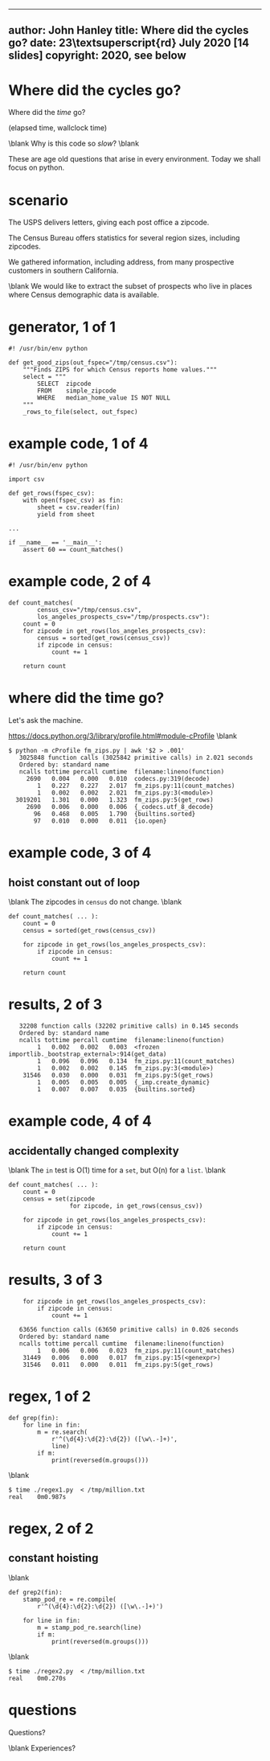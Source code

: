 
---
author: John Hanley
title: Where did the cycles go?
date: 23\textsuperscript{rd} July 2020 [14 slides]
copyright: 2020, see below
---

# Where did the cycles go?

Where did the _time_ go?

(elapsed time, wallclock time)

\blank
Why is this code so _slow_?
\blank

These are age old questions
that arise in every environment.
Today we shall focus on python.

# scenario

The USPS delivers letters,
giving each post office a zipcode.

The Census Bureau offers statistics
for several region sizes, including zipcodes.

We gathered information, including address,
from many prospective customers in southern California.

\blank
We would like to extract the subset of prospects
who live in places where Census demographic data
is available.

# generator, 1 of 1

    #! /usr/bin/env python

    def get_good_zips(out_fspec="/tmp/census.csv"):
        """Finds ZIPS for which Census reports home values."""
        select = """
            SELECT  zipcode
            FROM    simple_zipcode
            WHERE   median_home_value IS NOT NULL
        """
        _rows_to_file(select, out_fspec)

# example code, 1 of 4

    #! /usr/bin/env python

    import csv

    def get_rows(fspec_csv):
        with open(fspec_csv) as fin:
            sheet = csv.reader(fin)
            yield from sheet

    ...

    if __name__ == '__main__':
        assert 60 == count_matches()

# example code, 2 of 4

    def count_matches(
            census_csv="/tmp/census.csv",
            los_angeles_prospects_csv="/tmp/prospects.csv"):
        count = 0
        for zipcode in get_rows(los_angeles_prospects_csv):
            census = sorted(get_rows(census_csv))
            if zipcode in census:
                count += 1

        return count

# where did the time go?

Let's ask the machine.

https://docs.python.org/3/library/profile.html#module-cProfile
\blank

    $ python -m cProfile fm_zips.py | awk '$2 > .001'
       3025848 function calls (3025842 primitive calls) in 2.021 seconds
       Ordered by: standard name
       ncalls tottime percall cumtime  filename:lineno(function)
         2690   0.004   0.000   0.010  codecs.py:319(decode)
            1   0.227   0.227   2.017  fm_zips.py:11(count_matches)
            1   0.002   0.002   2.021  fm_zips.py:3(<module>)
      3019201   1.301   0.000   1.323  fm_zips.py:5(get_rows)
         2690   0.006   0.000   0.006  {_codecs.utf_8_decode}
           96   0.468   0.005   1.790  {builtins.sorted}
           97   0.010   0.000   0.011  {io.open}

# example code, 3 of 4

## hoist constant out of loop

\blank
The zipcodes in `census` do not change.
\blank

    def count_matches( ... ):
        count = 0
        census = sorted(get_rows(census_csv))

        for zipcode in get_rows(los_angeles_prospects_csv):
            if zipcode in census:
                count += 1

        return count

# results, 2 of 3

       32208 function calls (32202 primitive calls) in 0.145 seconds
       Ordered by: standard name
       ncalls tottime percall cumtime  filename:lineno(function)
            1   0.002   0.002   0.003  <frozen importlib._bootstrap_external>:914(get_data)
            1   0.096   0.096   0.134  fm_zips.py:11(count_matches)
            1   0.002   0.002   0.145  fm_zips.py:3(<module>)
        31546   0.030   0.000   0.031  fm_zips.py:5(get_rows)
            1   0.005   0.005   0.005  {_imp.create_dynamic}
            1   0.007   0.007   0.035  {builtins.sorted}

# example code, 4 of 4

## accidentally changed complexity

\blank
The `in` test is O(1) time for a `set`, but O(n) for a `list`.
\blank

    def count_matches( ... ):
        count = 0
        census = set(zipcode
                     for zipcode, in get_rows(census_csv))

        for zipcode in get_rows(los_angeles_prospects_csv):
            if zipcode in census:
                count += 1

        return count

# results, 3 of 3

        for zipcode in get_rows(los_angeles_prospects_csv):
            if zipcode in census:
                count += 1

       63656 function calls (63650 primitive calls) in 0.026 seconds
       Ordered by: standard name
       ncalls tottime percall cumtime  filename:lineno(function)
            1   0.006   0.006   0.023  fm_zips.py:11(count_matches)
        31449   0.006   0.000   0.017  fm_zips.py:15(<genexpr>)
        31546   0.011   0.000   0.011  fm_zips.py:5(get_rows)

# regex, 1 of 2

    def grep(fin):
        for line in fin:
            m = re.search(
                r'^(\d{4}:\d{2}:\d{2}) ([\w\.-]+)',
                line)
            if m:
                print(reversed(m.groups()))

\blank

    $ time ./regex1.py  < /tmp/million.txt
    real    0m0.987s

# regex, 2 of 2

## constant hoisting
\blank

    def grep2(fin):
        stamp_pod_re = re.compile(
            r'^(\d{4}:\d{2}:\d{2}) ([\w\.-]+)')

        for line in fin:
            m = stamp_pod_re.search(line)
            if m:
                print(reversed(m.groups()))

\blank

    $ time ./regex2.py  < /tmp/million.txt
    real    0m0.270s

# questions

Questions?

\blank
Experiences?


<!---
Copyright 2020 John Hanley.

Permission is hereby granted, free of charge, to any person obtaining a
copy of this software and associated documentation files (the "Software"),
to deal in the Software without restriction, including without limitation
the rights to use, copy, modify, merge, publish, distribute, sublicense,
and/or sell copies of the Software, and to permit persons to whom the
Software is furnished to do so, subject to the following conditions:
The above copyright notice and this permission notice shall be included in
all copies or substantial portions of the Software.
The software is provided "AS IS", without warranty of any kind, express or
implied, including but not limited to the warranties of merchantability,
fitness for a particular purpose and noninfringement. In no event shall
the authors or copyright holders be liable for any claim, damages or
other liability, whether in an action of contract, tort or otherwise,
arising from, out of or in connection with the software or the use or
other dealings in the software.
--->
